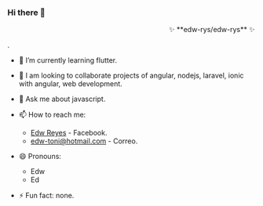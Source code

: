 ### Hi there 👋


<div style="text-align: right">✨ **edw-rys/edw-rys** ✨</div>

.
- 🌱 I’m currently learning flutter.
- 👯 I am looking to collaborate projects of angular, nodejs, laravel, ionic with angular, web development.
- 💬 Ask me about javascript.
- 📫 How to reach me: 
  * [Edw Reyes](https://www.facebook.com/edw.rysv/) - Facebook.
  * edw-toni@hotmail.com - Correo.

- 😄 Pronouns: 
  * Edw
  * Ed

- ⚡ Fun fact: none.
